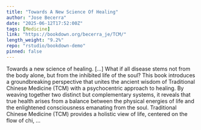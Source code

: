 ```yaml
---
title: "Towards A New Science Of Healing"
author: "Jose Becerra"
date: "2025-06-12T17:52:00Z"
tags: [Medicine]
link: "https://bookdown.org/becerra_je/TCM/"
length_weight: "9.2%"
repo: "rstudio/bookdown-demo"
pinned: false
---
```


Towards a new science of healing. [...] What if all disease stems not from the body alone, but from the inhibited life of the soul? This book introduces a groundbreaking perspective that unites the ancient wisdom of Traditional Chinese Medicine (TCM) with a psychocentric approach to healing. By weaving together two distinct but complementary systems, it reveals that true health arises from a balance between the physical energies of life and the enlightened consciousness emanating from the soul. Traditional Chinese Medicine (TCM) provides a holistic view of life, centered on the flow of chi, ...
